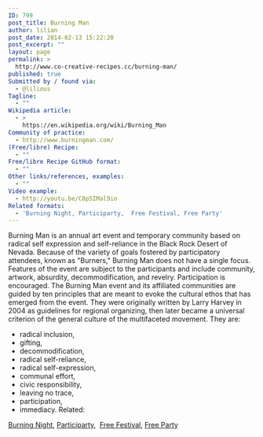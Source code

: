 ```yaml
---
ID: 799
post_title: Burning Man
author: lilian
post_date: 2014-02-13 15:22:20
post_excerpt: ""
layout: page
permalink: >
  http://www.co-creative-recipes.cc/burning-man/
published: true
Submitted by / found via:
  - @lilious
Tagline:
  - ""
Wikipedia article:
  - >
    https://en.wikipedia.org/wiki/Burning_Man
Community of practice:
  - http://www.burningman.com/
(Free/libre) Recipe:
  - ""
Free/libre Recipe GitHub format:
  - ""
Other links/references, examples:
  - ""
Video example:
  - http://youtu.be/C8p5IMal9io
Related formats:
  - 'Burning Night, Participarty,  Free Festival, Free Party'
---
```

Burning Man is an annual art event and temporary community based on radical self expression and self-reliance in the Black Rock Desert of Nevada. Because of the variety of goals fostered by participatory attendees, known as "Burners," Burning Man does not have a single focus. Features of the event are subject to the participants and include community, artwork, absurdity, decommodification, and revelry. Participation is encouraged. The Burning Man event and its affiliated communities are guided by ten principles that are meant to evoke the cultural ethos that has emerged from the event. They were originally written by Larry Harvey in 2004 as guidelines for regional organizing, then later became a universal criterion of the general culture of the multifaceted movement. They are: 
*   radical inclusion,
*   gifting,
*   decommodification,
*   radical self-reliance,
*   radical self-expression,
*   communal effort,
*   civic responsibility,
*   leaving no trace,
*   participation,
*   immediacy. Related: 

[Burning Night][1], [Participarty][2],  [Free Festival][3], [Free Party][4]  

 [1]: http://www.co-creative-recipes.cc/recipes/burning-night/ "Burning Night"
 [2]: http://www.co-creative-recipes.cc/recipes/participarty/ "Participarty"
 [3]: http://www.co-creative-recipes.cc/recipes/free-festival/ "Free festival"
 [4]: http://www.co-creative-recipes.cc/recipes/free-party/ "Free Party"